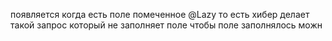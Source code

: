 появляется когда есть поле помеченное @Lazy
то есть хибер делает такой запрос который не заполняет поле
чтобы поле заполнялось можн